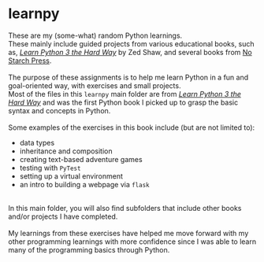 # learnpy

These are my (some-what) random Python learnings. <br>
These mainly include guided projects from various educational books, such as, [*Learn Python 3 the Hard Way*](https://learncodethehardway.org/python/) by Zed Shaw, and several books from [No Starch Press](https://nostarch.com/).<br><br>
The purpose of these assignments is to help me learn Python in a fun and goal-oriented way, with exercises and small projects.<br>
Most of the files in this `learnpy` main folder are from [*Learn Python 3 the Hard Way*](https://shop.learncodethehardway.org/) and was the first Python book I picked up to grasp the basic syntax and concepts in Python. <br><br>
Some examples of the exercises in this book include (but are not limited to):<br>
- data types
- inheritance and composition
- creating text-based adventure games
- testing with `PyTest`
- setting up a virtual environment
- an intro to building a webpage via `flask`

<br>
In this main folder, you will also find subfolders that include other books and/or projects I have completed.
<br>
<br>
My learnings from these exercises have helped me move forward with my other programming learnings with more confidence since I was able to learn many of the programming basics through Python. 
